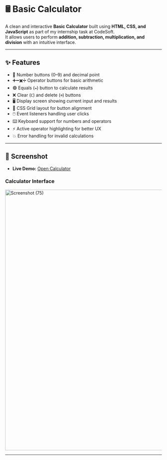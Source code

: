 # 🖩 Basic Calculator  

A clean and interactive **Basic Calculator** built using **HTML, CSS, and JavaScript** as part of my internship task at CodeSoft.  
It allows users to perform **addition, subtraction, multiplication, and division** with an intuitive interface.  

---

## ✨ Features  
- 🔢 Number buttons (0–9) and decimal point  
- ➕➖✖️➗ Operator buttons for basic arithmetic  
- 🟢 Equals (`=`) button to calculate results  
- ❌ Clear (`C`) and delete (`⌫`) buttons  
- 🖥️ Display screen showing current input and results  
- 🎨 CSS Grid layout for button alignment  
- 🖱️ Event listeners handling user clicks  
- ⌨️ Keyboard support for numbers and operators  
- ⚡ Active operator highlighting for better UX  
- 💥 Error handling for invalid calculations  

---

## 📸 Screenshot  

- **Live Demo:** [Open Calculator](https://Gangal2002.github.io/CodeSoft/calculator/index.html)

### Calculator Interface  

<img width="1760" height="836" alt="Screenshot (75)" src="https://github.com/user-attachments/assets/40b9886d-3890-4f3a-b0d6-33810d8d5bcd" />

---
